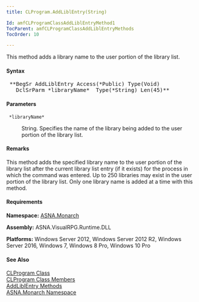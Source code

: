 ```yaml
---
title: CLProgram.AddLiblEntry(String)

Id: amfCLProgramClassAddLiblEntryMethod1
TocParent: amfCLProgramClassAddLiblEntryMethods
TocOrder: 10

---
```


This method adds a library name to the user portion of the library list.

#### Syntax
<pre class="syntax"> **BegSr AddLiblEntry Access(*Public) Type(Void)
   DclSrParm *libraryName*  Type(*String) Len(45)** </pre>

#### Parameters
<dl>
        <dt>
          <code> *libraryName* </code>
        </dt>
        <dd>

String. Specifies the name of the library being added to the user portion of the library list.
</dd>
</dl>

#### Remarks
This method adds the specified library name to the user portion of the library list after the current library list entry (if it exists) for the process in which the command was entered. Up to 250 libraries may exist in the user portion of the library list. Only one library name is added at a time with this method.
<!-- start -->

#### Requirements
**Namespace:** [ASNA.Monarch](monarch-namespace.html)

**Assembly:** ASNA.VisualRPG.Runtime.DLL 

**Platforms:** Windows Server 2012, Windows Server 2012 R2, Windows Server 2016, Windows 7, Windows 8 Pro, Windows 10 Pro
<!-- end -->

#### See Also
[CLProgram Class](clprogram-class.html) <br clear="none" /> [ CLProgram Class Members](clprogram-class-members.html) <br clear="none" /> [ AddLiblEntry Methods](clprogram-class-add-libl-entry-methods.html) <br clear="none" /> [ASNA.Monarch Namespace](monarch-namespace.html) 
